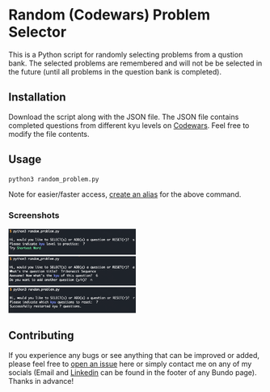 # Random (Codewars) Problem Selector 

This is a Python script for randomly selecting problems from a qustion bank. The selected problems are remembered and will not be be selected in the future (until all problems in the question bank is completed).

## Installation

Download the script along with the JSON file. The JSON file contains completed questions from different kyu levels on [Codewars](https://www.codewars.com/). Feel free to modify the file contents.

## Usage

```bash
python3 random_problem.py
```

Note for easier/faster access, [create an alias](https://jonsuh.com/blog/bash-command-line-shortcuts/) for the above command.

### Screenshots

<img src="/screenshots/screenshot-1.png" width=50% /><br/>
<img src="/screenshots/screenshot-2.png" width=50% /><br/>
<img src="/screenshots/screenshot-3.png" width=50% />

## Contributing

If you experience any bugs or see anything that can be improved or added, please feel free to [open an issue](https://github.com/PeterBohai/bundo/issues) here or simply contact me on any of my socials (Email and [Linkedin](https://www.linkedin.com/in/peterhu08) can be found in the footer of any Bundo page). Thanks in advance!
